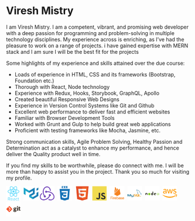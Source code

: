 <h1> Viresh Mistry </h1>

I am Viresh Mistry. I am a competent, vibrant, and promising web developer with a deep passion for programming and problem-solving in multiple technology disciplines. My experience across is enriching, as I’ve had the pleasure to work on a range of projects. i have gained expertise with MERN stack and I am sure I will be the best fit for the projects

Some highlights of my experience and skills attained over the due course:
- Loads of experience in HTML, CSS and its frameworks (Bootstrap, Foundation etc.)
- Thorough with React, Node technology
- Experience with Redux, Hooks, Storybook, GraphQL, Apollo
- Created beautiful Responsive Web Designs
- Experience in Version Control Systems like Git and Github
- Excellent web performance to deliver fast and efficient websites
- Familiar with Browser Development Tools
- Worked with Grunt and Gulp to help build great web applications
- Proficient with testing frameworks like Mocha, Jasmine, etc.

Strong communication skills, Agile Problem Solving, Healthy Passion and Determination act as a catalyst to enhance my performance, and hence deliver the Quality product well in time.

If you find my skills to be worthwhile, please do connect with me. I will be more than happy to assist you in the project. Thank you so much for visiting my profile.

<div>
  
  <img src="https://github.com/devicons/devicon/blob/master/icons/react/react-original-wordmark.svg" title="React" alt="React" width="40" height="40"/>&nbsp;
    <img src="https://github.com/devicons/devicon/blob/master/icons/materialui/materialui-original.svg" title="Material UI" alt="Material UI" width="40" height="40"/>
  <img src="https://github.com/devicons/devicon/blob/master/icons/redux/redux-original.svg" title="Redux" alt="Redux " width="40" height="40"/>&nbsp;
  <img src="https://github.com/devicons/devicon/blob/master/icons/css3/css3-plain-wordmark.svg"  title="CSS3" alt="CSS" width="40" height="40"/>&nbsp;
  <img src="https://github.com/devicons/devicon/blob/master/icons/html5/html5-original.svg" title="HTML5" alt="HTML" width="40" height="40"/>&nbsp;
  <img src="https://github.com/devicons/devicon/blob/master/icons/javascript/javascript-original.svg" title="JavaScript" alt="JavaScript" width="40" height="40"/>&nbsp;
 <img src="https://github.com/devicons/devicon/blob/master/icons/firebase/firebase-plain-wordmark.svg" title="Firebase" alt="Firebase" width="40" height="40"/>&nbsp;  <img src="https://github.com/devicons/devicon/blob/master/icons/mysql/mysql-original-wordmark.svg" title="MySQL"  alt="MySQL" width="40" height="40"/>&nbsp;
  <img src="https://github.com/devicons/devicon/blob/master/icons/nodejs/nodejs-original-wordmark.svg" title="NodeJS" alt="NodeJS" width="40" height="40"/>&nbsp;
  <img src="https://github.com/devicons/devicon/blob/master/icons/amazonwebservices/amazonwebservices-plain-wordmark.svg" title="AWS" alt="AWS" width="40" height="40"/>&nbsp;
  <img src="https://github.com/devicons/devicon/blob/master/icons/git/git-original-wordmark.svg" title="Git" alt="Git" width="40" height="40"/>
</div>
